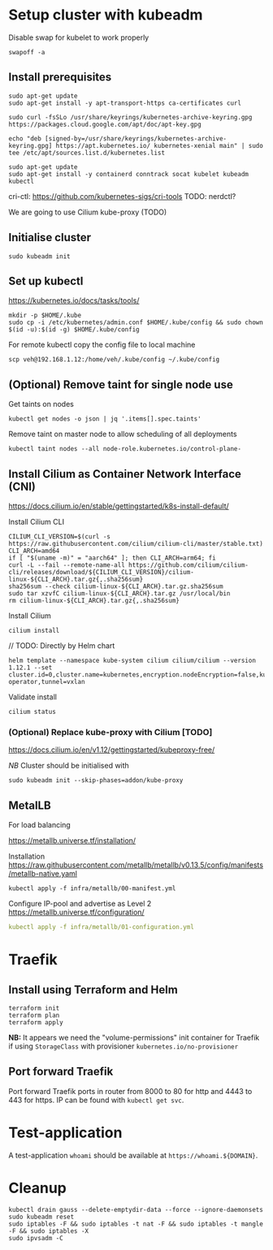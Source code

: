 # Setup cluster with kubeadm

Disable swap for kubelet to work properly

```shell
swapoff -a
```

## Install prerequisites

```shell
sudo apt-get update
sudo apt-get install -y apt-transport-https ca-certificates curl

sudo curl -fsSLo /usr/share/keyrings/kubernetes-archive-keyring.gpg https://packages.cloud.google.com/apt/doc/apt-key.gpg

echo "deb [signed-by=/usr/share/keyrings/kubernetes-archive-keyring.gpg] https://apt.kubernetes.io/ kubernetes-xenial main" | sudo tee /etc/apt/sources.list.d/kubernetes.list

sudo apt-get update
sudo apt-get install -y containerd conntrack socat kubelet kubeadm kubectl 
```

cri-ctl: https://github.com/kubernetes-sigs/cri-tools
TODO: nerdctl?

We are going to use Cilium kube-proxy (TODO)

## Initialise cluster

```shell
sudo kubeadm init 
```

## Set up kubectl

https://kubernetes.io/docs/tasks/tools/

```shell
mkdir -p $HOME/.kube
sudo cp -i /etc/kubernetes/admin.conf $HOME/.kube/config && sudo chown $(id -u):$(id -g) $HOME/.kube/config
```

For remote kubectl copy the config file to local machine

```shell
scp veh@192.168.1.12:/home/veh/.kube/config ~/.kube/config
```

## (Optional) Remove taint for single node use

Get taints on nodes

```shell
kubectl get nodes -o json | jq '.items[].spec.taints'
```

Remove taint on master node to allow scheduling of all deployments

```shell
kubectl taint nodes --all node-role.kubernetes.io/control-plane-
```

## Install Cilium as Container Network Interface (CNI)

https://docs.cilium.io/en/stable/gettingstarted/k8s-install-default/

Install Cilium CLI

```shell
CILIUM_CLI_VERSION=$(curl -s https://raw.githubusercontent.com/cilium/cilium-cli/master/stable.txt)
CLI_ARCH=amd64
if [ "$(uname -m)" = "aarch64" ]; then CLI_ARCH=arm64; fi
curl -L --fail --remote-name-all https://github.com/cilium/cilium-cli/releases/download/${CILIUM_CLI_VERSION}/cilium-linux-${CLI_ARCH}.tar.gz{,.sha256sum}
sha256sum --check cilium-linux-${CLI_ARCH}.tar.gz.sha256sum
sudo tar xzvfC cilium-linux-${CLI_ARCH}.tar.gz /usr/local/bin
rm cilium-linux-${CLI_ARCH}.tar.gz{,.sha256sum}
```

Install Cilium

```shell
cilium install
```

// TODO: Directly by Helm chart
```shell
helm template --namespace kube-system cilium cilium/cilium --version 1.12.1 --set cluster.id=0,cluster.name=kubernetes,encryption.nodeEncryption=false,kubeProxyReplacement=disabled,operator.replicas=1,serviceAccounts.cilium.name=cilium,serviceAccounts.operator.name=cilium-operator,tunnel=vxlan
```

Validate install

```shell
cilium status
```

### (Optional) Replace kube-proxy with Cilium [TODO]

https://docs.cilium.io/en/v1.12/gettingstarted/kubeproxy-free/

*NB* Cluster should be initialised with

```shell
sudo kubeadm init --skip-phases=addon/kube-proxy
```

## MetalLB

For load balancing

https://metallb.universe.tf/installation/

Installation
https://raw.githubusercontent.com/metallb/metallb/v0.13.5/config/manifests/metallb-native.yaml

```shell
kubectl apply -f infra/metallb/00-manifest.yml
```

Configure IP-pool and advertise as Level 2
https://metallb.universe.tf/configuration/

```yaml
kubectl apply -f infra/metallb/01-configuration.yml
```

# Traefik

## Install using Terraform and Helm

```shell
terraform init
terraform plan
terraform apply
```

**NB:** It appears we need the "volume-permissions" init container for Traefik if using `StorageClass` with
provisioner `kubernetes.io/no-provisioner`

## Port forward Traefik

Port forward Traefik ports in router from 8000 to 80 for http and 4443 to 443 for https.
IP can be found with `kubectl get svc`.

# Test-application

A test-application `whoami` should be available at `https://whoami.${DOMAIN}`.

# Cleanup

```shell
kubectl drain gauss --delete-emptydir-data --force --ignore-daemonsets
sudo kubeadm reset
sudo iptables -F && sudo iptables -t nat -F && sudo iptables -t mangle -F && sudo iptables -X
sudo ipvsadm -C
```